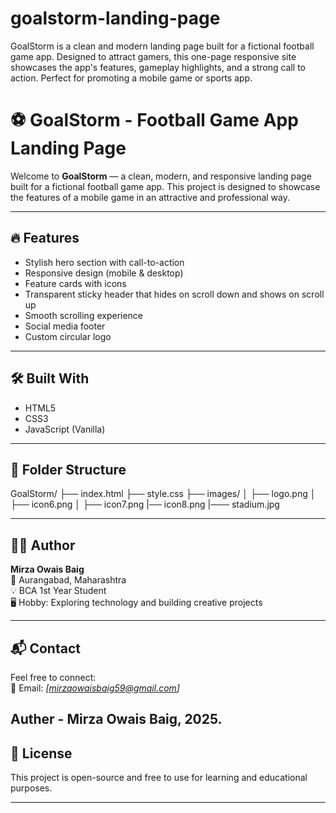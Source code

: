# goalstorm-landing-page
GoalStorm is a clean and modern landing page built for a fictional football game app. Designed to attract gamers, this one-page responsive site showcases the app's features, gameplay highlights, and a strong call to action. Perfect for promoting a mobile game or sports app.
# ⚽ GoalStorm - Football Game App Landing Page

Welcome to **GoalStorm** — a clean, modern, and responsive landing page built for a fictional football game app. This project is designed to showcase the features of a mobile game in an attractive and professional way.

---
## 🔥 Features

- Stylish hero section with call-to-action
- Responsive design (mobile & desktop)
- Feature cards with icons
- Transparent sticky header that hides on scroll down and shows on scroll up
- Smooth scrolling experience
- Social media footer
- Custom circular logo

---

## 🛠️ Built With

- HTML5  
- CSS3  
- JavaScript (Vanilla)  

---

## 📂 Folder Structure

GoalStorm/ ├── index.html ├── style.css ├── images/ │ ├── logo.png │ ├── icon6.png │ ├── icon7.png |── icon8.png |─── stadium.jpg


---

## 🧑‍💻 Author

**Mirza Owais Baig**  
📍 Aurangabad, Maharashtra  
💡 BCA 1st Year Student  
🖥️ Hobby: Exploring technology and building creative projects

---

## 📬 Contact

Feel free to connect:  
📧 Email: *[mirzaowaisbaig59@gmail.com]*  

Auther - Mirza Owais Baig, 2025.
---

## 📄 License

This project is open-source and free to use for learning and educational purposes.

---


